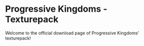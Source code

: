# Progressive Kingdoms - Texturepack
Welcome to the official download page of Progressive Kingdoms' texturepack!
